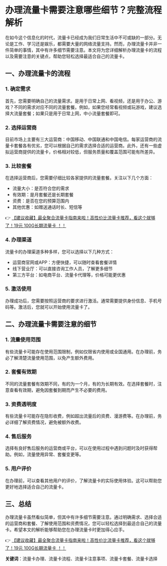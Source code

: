 # 办理流量卡需要注意哪些细节？完整流程解析

在如今这个信息化的时代，流量卡已经成为我们日常生活中不可或缺的一部分。无论是工作、学习还是娱乐，都需要大量的网络流量支持。然而，办理流量卡并非一件简单的事情，其中有许多细节需要注意。本文将为您详细解析办理流量卡的流程以及需要注意的关键点，帮助您轻松选择最适合自己的流量卡。

## 一、办理流量卡的流程

### 1. 确定需求
首先，您需要明确自己的流量需求。是用于日常上网、看视频，还是用于办公、游戏？不同的需求对应不同的流量套餐。例如，如果您经常看视频或玩游戏，建议选择大流量套餐；如果只是用于日常上网，中小流量套餐即可。

### 2. 选择运营商
目前市场上主要有三大运营商：中国移动、中国联通和中国电信。每家运营商的流量卡套餐各有优劣，您可以根据自己的需求选择合适的运营商。此外，还有一些虚拟运营商提供的流量卡，价格相对较低，但服务质量和覆盖范围可能有所差异。

### 3. 比较套餐
在选择运营商后，您需要仔细比较各家提供的流量套餐。关注以下几个方面：
- 流量大小：是否符合您的需求
- 有效期：是月套餐还是长期套餐
- 资费：是否在您的预算范围内
- 其他优惠：如赠送通话时长、短信等

👉 [【建议收藏】最全聚合流量卡指南来啦！高性价比流量卡推荐，看这个就够了！19元 100G长期流量卡 ！！](https://bit.ly/Liuliangka)

### 4. 办理渠道
流量卡的办理渠道多种多样，您可以选择以下几种方式：
- 运营商官网或APP：方便快捷，可以随时查看套餐详情
- 线下营业厅：可以直接咨询工作人员，了解更多细节
- 第三方平台：如电商平台、流量卡代理等，价格可能更优惠

### 5. 激活使用
办理成功后，您需要按照运营商的要求进行激活。通常需要提供身份信息、手机号码等。激活后，您就可以开始使用流量卡了。

## 二、办理流量卡需要注意的细节

### 1. 流量使用范围
有些流量卡可能存在使用范围限制，例如仅限省内使用或全国通用。在办理前，务必了解清楚流量使用范围，以免产生额外费用。

### 2. 套餐有效期
不同的流量套餐有效期不同，有的为一个月，有的为长期有效。在选择套餐时，注意查看有效期，避免因套餐到期而产生不必要的费用。

### 3. 资费透明度
有些流量卡可能存在隐形收费，例如超出流量后的资费、漫游费等。在办理前，务必详细了解资费情况，避免被额外收费。

### 4. 售后服务
选择有良好售后服务的运营商或平台，可以在使用过程中遇到问题时及时获得帮助。例如，流量使用异常、套餐变更等。

### 5. 用户评价
在办理前，可以查看其他用户的评价，了解流量卡的实际使用体验。这可以帮助您更好地选择适合自己的流量卡。

## 三、总结

办理流量卡虽然看似简单，但其中有许多细节需要注意。通过明确需求、选择合适的运营商和套餐、了解使用范围和资费情况，您可以轻松选择到最适合自己的流量卡。希望本文的解析能够帮助您在办理流量卡时更加得心应手。

👉 [【建议收藏】最全聚合流量卡指南来啦！高性价比流量卡推荐，看这个就够了！19元 100G长期流量卡 ！！](https://bit.ly/Liuliangka)

**关键词**：流量卡办理、流量卡流程、流量卡注意事项、流量卡套餐、流量卡选择